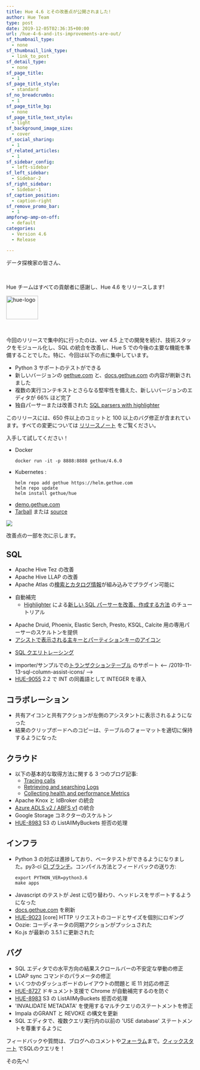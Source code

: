 ```yaml
---
title: Hue 4.6 とその改善点が公開されました!
author: Hue Team
type: post
date: 2019-12-05T02:36:35+00:00
url: /hue-4-6-and-its-improvements-are-out/
sf_thumbnail_type:
  - none
sf_thumbnail_link_type:
  - link_to_post
sf_detail_type:
  - none
sf_page_title:
  - 1
sf_page_title_style:
  - standard
sf_no_breadcrumbs:
  - 1
sf_page_title_bg:
  - none
sf_page_title_text_style:
  - light
sf_background_image_size:
  - cover
sf_social_sharing:
  - 1
sf_related_articles:
  - 1
sf_sidebar_config:
  - left-sidebar
sf_left_sidebar:
  - Sidebar-2
sf_right_sidebar:
  - Sidebar-1
sf_caption_position:
  - caption-right
sf_remove_promo_bar:
  - 1
ampforwp-amp-on-off:
  - default
categories:
  - Version 4.6
  - Release

---
```

データ探検家の皆さん、

&nbsp;

Hue チームはすべての貢献者に感謝し、Hue 4.6 をリリースします!

<img class="" src="https://cdn.gethue.com/uploads/2015/08/hue-logo-copy.png" alt="hue-logo" width="85" height="63" />

&nbsp;

今回のリリースで集中的に行ったのは、ver 4.5 上での開発を続け、技術スタックをモジュール化し、SQL の統合を改善し、Hue 5 での今後の主要な機能を準備することでした。特に、今回は以下の点に集中しています。

* Python 3 サポートのテストができる
* 新しいバージョンの [gethue.com](https://jp.gethue.com) と、[docs.gethue.com](https://docs.gethue.com) の内容が刷新されました
* 複数の実行コンテキストとさらなる堅牢性を備えた、新しいバージョンのエディタが 66% ほど完了
* 独自パーサーまたは改善された [SQL parsers with highlighter](https://docs.gethue.com/developer/parsers/)


このリリースには、650 件以上のコミットと 100 以上のバグ修正が含まれています。すべての変更については [リリースノート](https://docs.gethue.com/releases/release-notes-4.6.0/) をご覧ください。

入手して試してください！

* Docker
    ```
    docker run -it -p 8888:8888 gethue/4.6.0
    ```
* Kubernetes :
    ```
    helm repo add gethue https://helm.gethue.com
    helm repo update
    helm install gethue/hue
    ```
* [demo.gethue.com](https://demo.gethue.com)
* [Tarball](https://cdn.gethue.com/downloads/hue-4.6.0.tgz) または [source](https://github.com/cloudera/hue/archive/release-4.6.0.zip)

<a href="https://cdn.gethue.com/uploads/2019/12/hue4.6.png">
  <img src="https://cdn.gethue.com/uploads/2019/12/hue4.6.png" />
</a>

改善点の一部を次に示します。

## SQL

* Apache Hive Tez の改善
* Apache Hive LLAP の改善
* Apache Atlas の[検索とカタログ情報](https://gethue.com/realtime-catalog-search-with-hue-and-apache-atlas/)が組み込みでプラグイン可能に
<!-- /realtime-catalog-search-with-hue-and-apache-atlas/ -->
* 自動補完
  * [Highlighter](https://gethue.com/how-to-improve-or-add-your-own-sql-syntax-highlighter/) による[新しい SQL パーサーを改善、作成する方法](https://docs.gethue.com/developer/parsers/) のチュートリアル
<!-- /how-to-improve-or-add-your-own-sql-syntax-highlighter/ -->
  * Apache Druid, Phoenix, Elastic Serch, Presto, KSQL, Calcite 用の専用パーサーのスケルトンを提供
* [アシストで表示される主キーとパーティションキーのアイコン](https://gethue.com/2019-11-13-sql-column-assist-icons/)
<!-- /2019-11-13-sql-column-assist-icons/ -->
* [SQL クエリトレーシング](https://gethue.com/introducing-request-tracing-with-opentracing-and-jaeger-in-kubernetes/)
<!--/introducing-request-tracing-with-opentracing-and-jaeger-in-kubernetes/ -->
* importer/サンプルでの[トランザクションテーブル](https://gethue.com/2019-11-13-sql-column-assist-icons/) のサポート
<-- /2019-11-13-sql-column-assist-icons/ -->
* [HUE-9055](https://issues.cloudera.org/browse/HUE-9055) 2.2 で INT の同義語として INTEGER を導入

## コラボレーション

* 共有アイコンと共有アクションが左側のアシスタントに表示されるようになった
* 結果のクリップボードへのコピーは、テーブルのフォーマットを適切に保持するようになった

## クラウド

* 以下の基本的な取得方法に関する 3 つのブログ記事:
  * [Tracing calls](https://gethue.com/introducing-request-tracing-with-opentracing-and-jaeger-in-kubernetes/)
  * [Retrieving and searching Logs](https://gethue.com/collecting-hue-metrics-with-prometheus-in-kubernetes/)
  * [Collecting health and performance Metrics](https://gethue.com/collecting-hue-metrics-with-prometheus-in-kubernetes/)
* Apache Knox と IdBroker の統合
* [Azure ADLS v2 / ABFS v1](http://localhost:1314/integration-with-microsoft-azure-data-lake-store-gen2/) の統合
* Google Storage コネクターのスケルトン
* [HUE-8983](https://issues.cloudera.org/browse/HUE-8983) S3 の ListAllMyBuckets 拒否の処理

<!-- /introducing-request-tracing-with-opentracing-and-jaeger-in-kubernetes/ 
/collecting-and-querying-hue-logs-with-fluentd-in-kubernetes/
https://gethue.com/collecting-hue-metrics-with-prometheus-in-kubernetes//integration-with-microsoft-azure-data-lake-store-gen2/
-->
## インフラ

* Python 3 の対応は進捗しており、ベータテストができるようになりました。py3-ci [CI ブランチ](https://circleci.com/gh/cloudera/hue/tree/py3-ci)。コンパイル方法とフィードバックの送り方:
  ```
  export PYTHON_VER=python3.6
  make apps
  ```
* Javascript のテストが Jest に切り替わり、ヘッドレスをサポートするようになった
* [docs.gethue.com](https://docs.gethue.com) を刷新
* [HUE-9023](https://issues.cloudera.org/browse/HUE-9023) [core] HTTP リクエストのコードとサイズを個別にロギング
* Oozie: コーディネータの同期アクションがプッシュされた
* Ko.js が最新の 3.5.1 に更新された

## バグ

* SQL エディタでの水平方向の結果スクロールバーの不安定な挙動の修正
* LDAP sync コマンドのパラメータの修正
* いくつかのダッシュボードのレイアウトの問題と IE 11 対応の修正
* [HUE-8727](https://issues.cloudera.org/browse/HUE-8727) ドキュメント支援で Chrome が自動補完するのを防ぐ
* [HUE-8983](https://issues.cloudera.org/browse/HUE-8983) S3 の ListAllMyBuckets 拒否の処理
* 'INVALIDATE METADATA' を使用するマルチクエリのステートメントを修正
* Impala のGRANT と REVOKE の構文を更新
* SQL エディタで、複数クエリ実行内の以前の 'USE database' ステートメントを尊重するように


フィードバックや質問は、ブログへのコメントや<a href="https://discourse.gethue.com/">フォーラム</a>まで。<a href="https://docs.gethue.com/quickstart/">クィックスタート</a> でSQLのクエリを！


その先へ!
